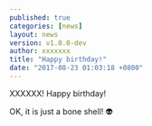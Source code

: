 ```yaml
---
published: true
categories: [news]
layout: news
version: v1.0.0-dev
author: xxxxxxx
title: "Happy birthday!"
date: "2017-08-23 01:03:18 +0800"
---
```


XXXXXX! Happy birthday!

OK, it is just a bone shell! :alien:
